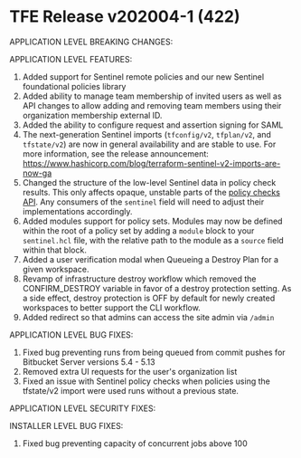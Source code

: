 # TFE Release v202004-1 (422)


APPLICATION LEVEL BREAKING CHANGES:



 APPLICATION LEVEL FEATURES:
1. Added support for Sentinel remote policies and our new Sentinel foundational policies library
1. Added ability to manage team membership of invited users as well as API changes to allow adding and removing team members using their organization membership external ID.
1. Added the ability to configure request and assertion signing for SAML
1. The next-generation Sentinel imports (`tfconfig/v2`, `tfplan/v2`, and `tfstate/v2`) are now in general availability and are stable to use. For more information, see the release announcement: https://www.hashicorp.com/blog/terraform-sentinel-v2-imports-are-now-ga
1. Changed the structure of the low-level Sentinel data in policy check results. This only affects opaque, unstable parts of the [policy checks API](https://www.terraform.io/docs/cloud/api/policy-checks.html). Any consumers of the `sentinel` field will need to adjust their implementations accordingly.
1. Added modules support for policy sets. Modules may now be defined within the root of a policy set by adding a `module` block to your `sentinel.hcl` file, with the relative path to the module as a `source` field within that block.
1. Added a user verification modal when Queueing a Destroy Plan for a given workspace.
1. Revamp of infrastructure destroy workflow which removed the CONFIRM_DESTROY variable in favor of a destroy protection setting. As a side effect, destroy protection is OFF by default for newly created workspaces to better support the CLI workflow.
1. Added redirect so that admins can access the site admin via `/admin`

 APPLICATION LEVEL BUG FIXES:
1. Fixed bug preventing runs from being queued from commit pushes for Bitbucket Server versions 5.4 - 5.13
1. Removed extra UI requests for the user's organization list
1. Fixed an issue with Sentinel policy checks when policies using the tfstate/v2 import were used runs without a previous state.

 APPLICATION LEVEL SECURITY FIXES:

 INSTALLER LEVEL BUG FIXES:
1. Fixed bug preventing capacity of concurrent jobs above 100


